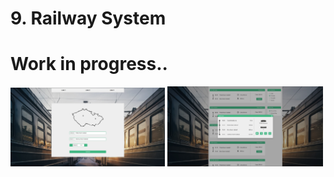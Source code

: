 # 9. Railway System
# Work in progress..

<div>
  <img src="test1.jpg" width="49%">
  <img src="test2.jpg" width="49.5%">
</div> <br>
